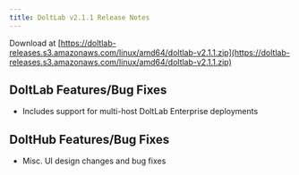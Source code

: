 ```yaml
---
title: DoltLab v2.1.1 Release Notes
---
```


Download at [https://doltlab-releases.s3.amazonaws.com/linux/amd64/doltlab-v2.1.1.zip](https://doltlab-releases.s3.amazonaws.com/linux/amd64/doltlab-v2.1.1.zip)

## DoltLab Features/Bug Fixes
* Includes support for multi-host DoltLab Enterprise deployments

## DoltHub Features/Bug Fixes
* Misc. UI design changes and bug fixes
